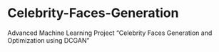 # Celebrity-Faces-Generation
Advanced Machine Learning Project “Celebrity Faces Generation and Optimization using DCGAN”
